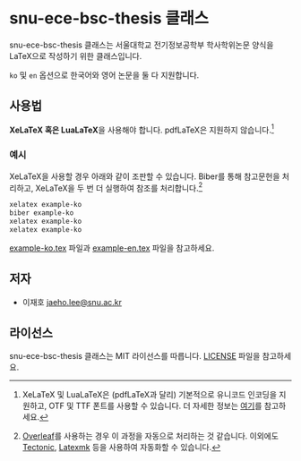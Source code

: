# snu-ece-bsc-thesis 클래스

snu-ece-bsc-thesis 클래스는 서울대학교 전기정보공학부 학사학위논문 양식을 LaTeX으로 작성하기 위한 클래스입니다.

`ko` 및 `en` 옵션으로 한국어와 영어 논문을 둘 다 지원합니다.

## 사용법

**XeLaTeX 혹은 LuaLaTeX**을 사용해야 합니다.
pdfLaTeX은 지원하지 않습니다.[^1]

[^1]: XeLaTeX 및 LuaLaTeX은 (pdfLaTeX과 달리) 기본적으로 유니코드 인코딩을 지원하고, OTF 및 TTF 폰트를 사용할 수 있습니다. 더 자세한 정보는 [여기](https://tex.stackexchange.com/a/72/97583)를 참고하세요.

### 예시

XeLaTeX을 사용할 경우 아래와 같이 조판할 수 있습니다.
Biber를 통해 참고문헌을 처리하고, XeLaTeX을 두 번 더 실행하여 참조를 처리합니다.[^2]

[^2]: [Overleaf](https://www.overleaf.com/)를 사용하는 경우 이 과정을 자동으로 처리하는 것 같습니다. 이외에도 [Tectonic](https://tectonic-typesetting.github.io/), [Latexmk](https://mg.readthedocs.io/latexmk.html) 등을 사용하여 자동화할 수 있습니다.

```sh
xelatex example-ko
biber example-ko
xelatex example-ko
xelatex example-ko
```

[example-ko.tex](example/example-ko.tex) 파일과 [example-en.tex](example/example-en.tex) 파일을 참고하세요.

## 저자

* 이재호 [jaeho.lee@snu.ac.kr](jaeho.lee@snu.ac.kr)

## 라이선스

snu-ece-bsc-thesis 클래스는 MIT 라이선스를 따릅니다.
[LICENSE](LICENSE) 파일을 참고하세요.
